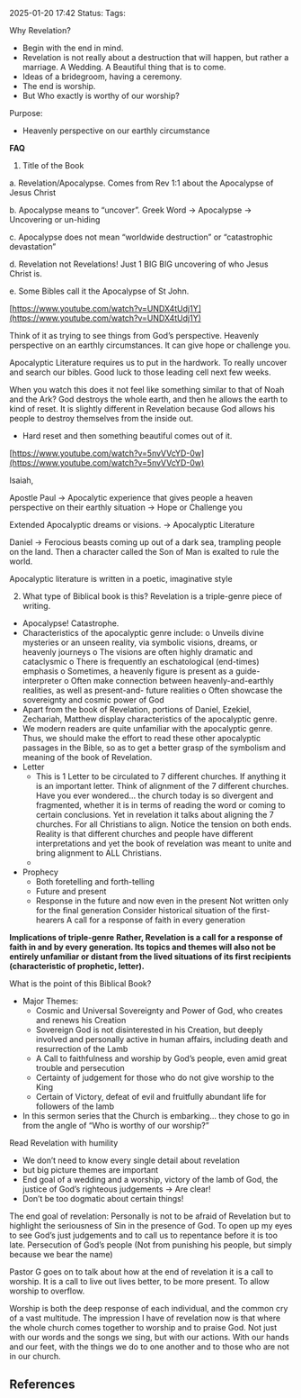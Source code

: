 2025-01-20 17:42
Status: 
Tags:


Why Revelation?

- Begin with the end in mind.
- Revelation is not really about a destruction that will happen, but rather a marriage. A Wedding. A Beautiful thing that is to come.
- Ideas of a bridegroom, having a ceremony.
- The end is worship.
- But Who exactly is worthy of our worship?

Purpose:

- Heavenly perspective on our earthly circumstance

**FAQ**

1. Title of the Book

a. Revelation/Apocalypse. Comes from Rev 1:1 about the Apocalypse of Jesus Christ

b. Apocalypse means to “uncover”. Greek Word → Apocalypse → Uncovering or un-hiding

c. Apocalypse does not mean “worldwide destruction” or “catastrophic devastation”

d. Revelation not Revelations! Just 1 BIG BIG uncovering of who Jesus Christ is.

e. Some Bibles call it the Apocalypse of St John.

[https://www.youtube.com/watch?v=UNDX4tUdj1Y](https://www.youtube.com/watch?v=UNDX4tUdj1Y)

Think of it as trying to see things from God’s perspective. Heavenly perspective on an earthly circumstances. It can give hope or challenge you.

Apocalyptic Literature requires us to put in the hardwork. To really uncover and search our bibles. Good luck to those leading cell next few weeks.


When you watch this does it not feel like something similar to that of Noah and the Ark? God destroys the whole earth, and then he allows the earth to kind of reset. It is slightly different in Revelation because God allows his people to destroy themselves from the inside out.

- Hard reset and then something beautiful comes out of it.

[https://www.youtube.com/watch?v=5nvVVcYD-0w](https://www.youtube.com/watch?v=5nvVVcYD-0w)

Isaiah,

Apostle Paul → Apocalytic experience that gives people a heaven perspective on their earthly situation → Hope or Challenge you

Extended Apocalyptic dreams or visions. → Apocalyptic Literature

Daniel → Ferocious beasts coming up out of a dark sea, trampling people on the land. Then a character called the Son of Man is exalted to rule the world.

Apocalyptic literature is written in a poetic, imaginative style

2. What type of Biblical book is this?
Revelation is a triple-genre piece of writing. 
- Apocalypse! Catastrophe. 
- Characteristics of the apocalyptic genre include:
		o Unveils divine mysteries or an unseen reality, via symbolic visions, dreams, or heavenly journeys
		o The visions are often highly dramatic and cataclysmic 
		o There is frequently an eschatological (end-times) emphasis
		o Sometimes, a heavenly figure is present as a guide-interpreter
		o Often make connection between heavenly-and-earthly realities, as well as present-and- future realities
		o Often showcase the sovereignty and cosmic power of God
-  Apart from the book of Revelation, portions of Daniel, Ezekiel, Zechariah, Matthew display characteristics of the apocalyptic genre.
- We modern readers are quite unfamiliar with the apocalyptic genre. Thus, we should make the effort to read these other apocalyptic passages in the Bible, so as to get a better grasp of the symbolism and meaning of the book of Revelation.
- Letter
	- This is 1 Letter to be circulated to 7 different churches. If anything it is an important letter. Think of alignment of the 7 different churches. Have you ever wondered… the church today is so divergent and fragmented, whether it is in terms of reading the word or coming to certain conclusions. Yet in revelation it talks about aligning the 7 churches. For all Christians to align. Notice the tension on both ends. Reality is that different churches and people have different interpretations and yet the book of revelation was meant to unite and bring alignment to ALL Christians.
	- 
- Prophecy
	- Both foretelling and forth-telling 
	- Future and present
	- Response in the future and now even in the present
Not written only for the final generation
Consider historical situation of the first-hearers
A call for a response of faith in every generation

**Implications of triple-genre**
**Rather, Revelation is a call for a response of faith in and by every generation. Its topics and themes will also not be entirely unfamiliar or distant from the lived situations of its first recipients (characteristic of prophetic, letter).**


What is the point of this Biblical Book?
- Major Themes:
	- Cosmic and Universal Sovereignty and Power of God, who creates and renews his Creation
	- Sovereign God is not disinterested in his Creation, but deeply involved and personally active in human affairs, including death and resurrection of the Lamb
	- A Call to faithfulness and worship by God’s people, even amid great trouble and persecution
	- Certainty of judgement for those who do not give worship to the King
	- Certain of Victory, defeat of evil and fruitfully abundant life for followers of the lamb
- In this sermon series that the Church is embarking… they chose to go in from the angle of “Who is worthy of our worship?”


Read Revelation with humility
- We don’t need to know every single detail about revelation
- but big picture themes are important
- End goal of a wedding and a worship, victory of the lamb of God, the justice of God’s righteous judgements → Are clear!
- Don’t be too dogmatic about certain things!


The end goal of revelation: Personally is not to be afraid of Revelation but to highlight the seriousness of Sin in the presence of God. To open up my eyes to see God’s just judgements and to call us to repentance before it is too late. 
Persecution of God’s people (Not from punishing his people, but simply because we bear the name)

Pastor G goes on to talk about how at the end of revelation it is a call to worship. It is a call to live out lives better, to be more present. To allow worship to overflow. 

Worship is both the deep response of each individual, and the common cry of a vast multitude.
The impression I have of revelation now is that where the whole church comes together to worship and to praise God. Not just with our words and the songs we sing, but with our actions. With our hands and our feet, with the things we do to one another and to those who are not in our church. 


## References


